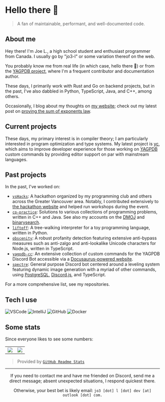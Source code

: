 # Hello there 👋

> A fan of maintainable, performant, and well-documented code.

## About me

Hey there! I'm Joe L., a high school student and enthusiast programmer from Canada. I usually go by "jo3-l" or some variation thereof on the web.

You probably know me from real life (in which case, hello there 👀) or from the [YAGPDB project](https://yagpdb.xyz), where I'm a frequent contributor and documentation author.

These days, I primarily work with Rust and Go on backend projects, but in the past, I've also dabbled in Python, TypeScript, Java, and C++, among others.

Occasionally, I blog about my thoughts on [my website](https://jo3-l.github.io); check out my latest post on [proving the sum of exponents law](https://jo3-l.github.io/posts/proving-the-sum-of-exponents-law/).

## Current projects

These days, my primary interest is in compiler theory; I am particularly interested in program optimization and type systems. My latest project is [yc](https://github.com/jo3-l/yc/), which aims to improve developer experience for those working on [YAGPDB](https://yagpdb.xyz) custom commands by providing editor support on par with mainstream languages.

## Past projects

In the past, I've worked on:

- [`vsHacks`](https://vshacks.tech): A hackathon organized by my programming club and others across the Greater Vancouver area. Notably, I contributed extensively to [the hackathon website](https://github.com/vsHacks/vshacks.github.io) and helped run workshops during the event.
- [`cp-practice`](https://github.com/jo3-l/cp-practice): Solutions to various collections of programming problems, written in C++ and Java. See also my accounts on the [DMOJ](https://dmoj.ca/user/jo3_l) and [binarysearch](https://binarysearch.com/@/jo3-l).
- [`liftoff`](https://github.com/jo3-l/liftoff): A tree-walking interpreter for a toy programming language, written in Python.
- [`obscenity`](https://github.com/jo3-l/obscenity): A robust profanity detection featuring extensive anti-bypass measures such as anti-zalgo and anti-lookalike Unicode characters for Node.js, written in TypeScript.
- [`yagpdb-cc`](https://github.com/yagpdb-cc/yagpdb-cc): An extensive collection of custom commands for the YAGPDB Discord Bot accessible via a [Docusaurus-powered website](https://yagpdb-cc.github.io).
- [`spectre`](https://github.com/jo3-l/spectre): General purpose Discord bot centered around a leveling system featuring dynamic image generation with a myriad of other commands, using [PostgreSQL](https://www.postgresql.org/), [Discord.js](https://discord.js.org/#/), and TypeScript.

For a more comprehensive list, see my repositories.

## Tech I use

![VSCode](https://img.shields.io/static/v1?label=VSCode&message=1.70.2&style=for-the-badge&color=1FC0A7&logo=visual-studio-code)
![IntelliJ](https://img.shields.io/static/v1?label=IntelliJ&message=2020.3.2&style=for-the-badge&color=000000&logo=intellij-idea)
![GitHub](https://img.shields.io/static/v1?label=GitHub&message=jo3-l&color=181717&style=for-the-badge&logo=github)
![Docker](https://img.shields.io/static/v1?label=Docker&message=🐳&color=4285F4&style=for-the-badge&logo=docker)

## Some stats

Since everyone likes to see some numbers:

<table>
  <tr>
    <td align="center" style="padding=0;width=50%;">
      <img align="center" style="padding=0;" src="https://github-readme-stats.vercel.app/api/?username=jo3-l&show_icons=true&title_color=4F8CC9&text_color=9f9f9f&bg_color=00000000&hide_border=true&icon_color=4F8CC9&hide_title=true&count_private=true" />
    </td>
    <td align="center" style="padding=0;width=50%;">
      <img align="center" style="padding=0;" src="https://github-readme-stats.quantumlytangled.vercel.app/api/top-langs/?username=jo3-l&layout=compact&show_icons=true&title_color=4F8CC9&text_color=9f9f9f&bg_color=00000000&hide_border=true&icon_color=00000000&count_private=true&hide=lua" />
    </td>
  </tr>
</table>

> Provided by [`GitHub Readme Stats`](https://github.com/anuraghazra/github-readme-stats)

---

<div align="center">
  If you need to contact me and have me friended on Discord, send me a direct message; absent unexpected situations, I respond quickest there.
  
  Otherwise, your best bet is likely email: `jo3 [dot] l [dot] dev [at] outlook [dot] com.`
</div>
